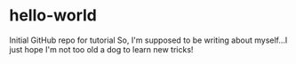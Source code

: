 # hello-world
Initial GitHub repo for tutorial
So, I'm supposed to be writing about myself...I just hope I'm not too old a dog to learn new tricks!
